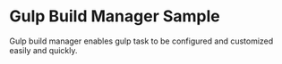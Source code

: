 <!---
title: Gulp Build Manager Sample - Panini
description: Gulp build manager sample to build 'panini' project
--->

# Gulp Build Manager Sample
Gulp build manager enables gulp task to be configured and customized easily and quickly.